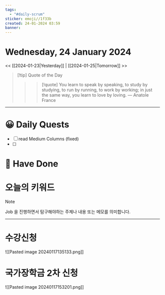 ```yaml
---
tags:
  - "#daily-scrum"
sticker: emoji//1f33b
created: 24-01-2024 03:59
banner:
---
```

# Wednesday, 24 January 2024
<< [[2024-01-23|Yesterday]] | [[2024-01-25|Tomorrow]] >>

> [!tip] Quote of the Day  
> > > [!quote] You learn to speak by speaking, to study by studying, to run by running, to work by working; in just the same way, you learn to love by loving.
> — Anatole France

---

#  😀 Daily Quests
- [ ] read Medium Columns (fixed)
- [ ] 


# 🙂 Have Done



# 오늘의 키워드

> [!NOTE]
> Job 을 진행하면서 탐구해야하는 주제나 내용 또는 메모를 의미합니다.


---

# 수강신청

![[Pasted image 20240117135133.png]]

# 국가장학금 2차 신청

![[Pasted image 20240117153201.png]]
